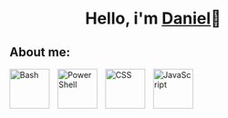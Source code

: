 <H1 align="center"> Hello, i'm <a href="https://github.com/Dgarridoo">Daniel</a>👋</h1>

<h2>About me:</h2>


<img src="https://img.shields.io/badge/Bash-orange?logo=gnu-bash&logoColor=white" alt="Bash" width="70" style="margin-right: 10px;">
<img src="https://img.shields.io/badge/PowerShell-4EAA25?logo=powershell&logoColor=white" alt="PowerShell" width="70" style="margin-right: 10px;">
<img src="https://img.shields.io/badge/CSS-1572B6?logo=css3&logoColor=white" alt="CSS" width="70" style="margin-right: 10px;">
<img src="https://img.shields.io/badge/JavaScript-F7DF1E?logo=javascript&logoColor=black" alt="JavaScript" width="70">


